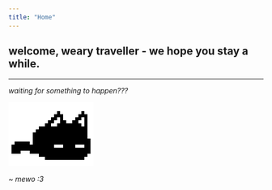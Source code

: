 ```yaml
---
title: "Home"
---
```


## welcome, weary traveller - we hope you stay a while.

---

*waiting for something to happen???*


![mewo](mewo.gif)

*~ mewo :3*




